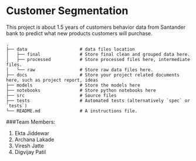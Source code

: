 # Customer Segmentation
This project is about 1.5 years of customers behavior data from 
Santander bank to predict what new products customers will purchase.

    .
    ├── data                    # data files location
    │   ├── final               # Store final clean and grouped data here.
    │   ├── processed           # Store processed files here, intermediate files.
    │   └── raw                 # Store raw data files here.
    ├── docs                    # Store your project related documents here, such as project report, ideas
    ├── models                  # Store the models here
    ├── notebooks               # Store python notebooks here
    ├── src                     # Source files
    ├── tests                   # Automated tests (alternatively `spec` or `tests`)
    └── README.md               # A instructions file.

###Team Members:
1. Ekta Jiddewar 
2. Archana Lakade
3. Viresh Jatte
4. Digvijay Patil
